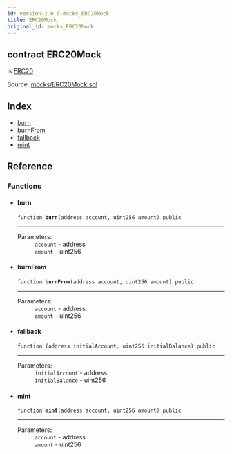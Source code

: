 ```yaml
---
id: version-2.0.0-mocks_ERC20Mock
title: ERC20Mock
original_id: mocks_ERC20Mock
---
```


<div class="contract-doc"><div class="contract"><h2 class="contract-header"><span class="contract-kind">contract</span> ERC20Mock</h2><p class="base-contracts"><span>is</span> <a href="token_ERC20_ERC20.html">ERC20</a></p><div class="source">Source: <a href="https://github.com/OpenZeppelin/zeppelin-solidity/blob/v2.0.0/contracts/mocks/ERC20Mock.sol" target="_blank">mocks/ERC20Mock.sol</a></div></div><div class="index"><h2>Index</h2><ul><li><a href="mocks_ERC20Mock.html#burn">burn</a></li><li><a href="mocks_ERC20Mock.html#burnFrom">burnFrom</a></li><li><a href="mocks_ERC20Mock.html#">fallback</a></li><li><a href="mocks_ERC20Mock.html#mint">mint</a></li></ul></div><div class="reference"><h2>Reference</h2><div class="functions"><h3>Functions</h3><ul><li><div class="item function"><span id="burn" class="anchor-marker"></span><h4 class="name">burn</h4><div class="body"><code class="signature">function <strong>burn</strong><span>(address account, uint256 amount) </span><span>public </span></code><hr/><dl><dt><span class="label-parameters">Parameters:</span></dt><dd><div><code>account</code> - address</div><div><code>amount</code> - uint256</div></dd></dl></div></div></li><li><div class="item function"><span id="burnFrom" class="anchor-marker"></span><h4 class="name">burnFrom</h4><div class="body"><code class="signature">function <strong>burnFrom</strong><span>(address account, uint256 amount) </span><span>public </span></code><hr/><dl><dt><span class="label-parameters">Parameters:</span></dt><dd><div><code>account</code> - address</div><div><code>amount</code> - uint256</div></dd></dl></div></div></li><li><div class="item function"><span id="fallback" class="anchor-marker"></span><h4 class="name">fallback</h4><div class="body"><code class="signature">function <strong></strong><span>(address initialAccount, uint256 initialBalance) </span><span>public </span></code><hr/><dl><dt><span class="label-parameters">Parameters:</span></dt><dd><div><code>initialAccount</code> - address</div><div><code>initialBalance</code> - uint256</div></dd></dl></div></div></li><li><div class="item function"><span id="mint" class="anchor-marker"></span><h4 class="name">mint</h4><div class="body"><code class="signature">function <strong>mint</strong><span>(address account, uint256 amount) </span><span>public </span></code><hr/><dl><dt><span class="label-parameters">Parameters:</span></dt><dd><div><code>account</code> - address</div><div><code>amount</code> - uint256</div></dd></dl></div></div></li></ul></div></div></div>
